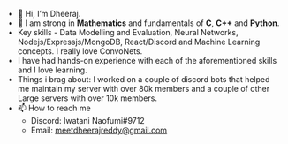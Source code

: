 - 👋 Hi, I’m Dheeraj.
- 👀 I am strong in **Mathematics** and fundamentals of **C**, **C++** and **Python**.
- Key skills - Data Modelling and Evaluation, Neural Networks, Nodejs/Expressjs/MongoDB, React/Discord and Machine Learning concepts. I really love ConvoNets. 
- I have had hands-on experience with each of the aforementioned skills and I love learning.
- Things i brag about: I worked on a couple of discord bots that helped me maintain my server with over 80k members and a couple of other Large servers with over 10k members. 
- 📫 How to reach me 
  - Discord: Iwatani Naofumi#9712
  - Email: meetdheerajreddy@gmail.com


<!---
Dheeraj-R/Dheeraj-R is a ✨ special ✨ repository because its `README.md` (this file) appears on your GitHub profile.
You can click the Preview link to take a look at your changes.
--->

